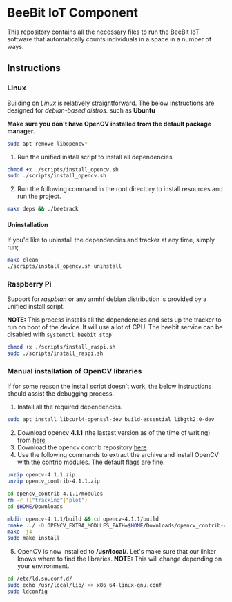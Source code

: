 # BeeBit IoT Component

This repository contains all the necessary files to run the BeeBit IoT software that automatically counts individuals in a space in a number of ways.

## Instructions

### Linux
Building on *Linux* is relatively straightforward. The below instructions are designed for *debian-based distros.* such as **Ubuntu**

**Make sure you don't have OpenCV installed from the default package manager.**
```bash
sudo apt remove libopencv*
```

1. Run the unified install script to install all dependencies
```bash
chmod +x ./scripts/install_opencv.sh
sudo ./scripts/install_opencv.sh
```
2. Run the following command in the root directory to install resources and run the project.
```bash
make deps && ./beetrack
```

#### Uninstallation
If you'd like to uninstall the dependencies and tracker at any time, simply run;
```bash
make clean
./scripts/install_opencv.sh uninstall
```

### Raspberry Pi
Support for *raspbian* or any armhf debian distribution is provided by a unified install script.

**NOTE:** This process installs all the dependencies and sets up the tracker to run on boot of the device. It will use a lot of CPU. The beebit service can be disabled with `systemctl beebit stop`

```bash
chmod +x ./scripts/install_raspi.sh
sudo ./scripts/install_raspi.sh
```

### Manual installation of OpenCV libraries

If for some reason the install script doesn't work, the below instructions should assist the debugging process.

1. Install all the required dependencies.
```bash
sudo apt install libcurl4-openssl-dev build-essential libgtk2.0-dev
```
2. Download opencv **4.1.1** (the lastest version as of the time of writing) from [here](https://github.com/opencv/opencv/archive/4.1.1.zip)
3. Download the opencv contrib repository [here](https://github.com/opencv/opencv_contrib/archive/4.1.1.zip)
4. Use the following commands to extract the archive and install OpenCV with the contrib modules. The default flags are fine.
```bash
unzip opencv-4.1.1.zip
unzip opencv_contrib-4.1.1.zip

cd opencv_contrib-4.1.1/modules
rm -r !("tracking"|"plot")
cd $HOME/Downloads

mkdir opencv-4.1.1/build && cd opencv-4.1.1/build
cmake ../ -D OPENCV_EXTRA_MODULES_PATH=$HOME/Downloads/opencv_contrib-4.1.1/modules
make -j4
sudo make install
```
5. OpenCV is now installed to **/usr/local/**. Let's make sure that our linker knows where to find the libraries. **NOTE:** This will change depending on your environment.
```bash
cd /etc/ld.so.conf.d/
sudo echo /usr/local/lib/ >> x86_64-linux-gnu.conf
sudo ldconfig
```